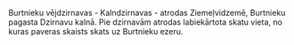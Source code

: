 Burtnieku vējdzirnavas - Kalndzirnavas - atrodas Ziemeļvidzemē, Burtnieku pagasta Dzirnavu kalnā. Pie dzirnavām atrodas labiekārtota skatu vieta, no kuras paveras skaists skats uz Burtnieku ezeru.